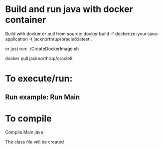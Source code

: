 # Build and run java with docker container

Build with docker or pull from source:
docker build -f dockerize-your-java-application -t jacknorthrup/oracle8:latest .

or just run:
./CreateDockerImage.sh

docker pull jacknorthrup/oracle8

# To execute/run:
Run <compiled-java-class>
example:
Run Main
------
# To compile 
Compile Main.java

The class file will  be created
